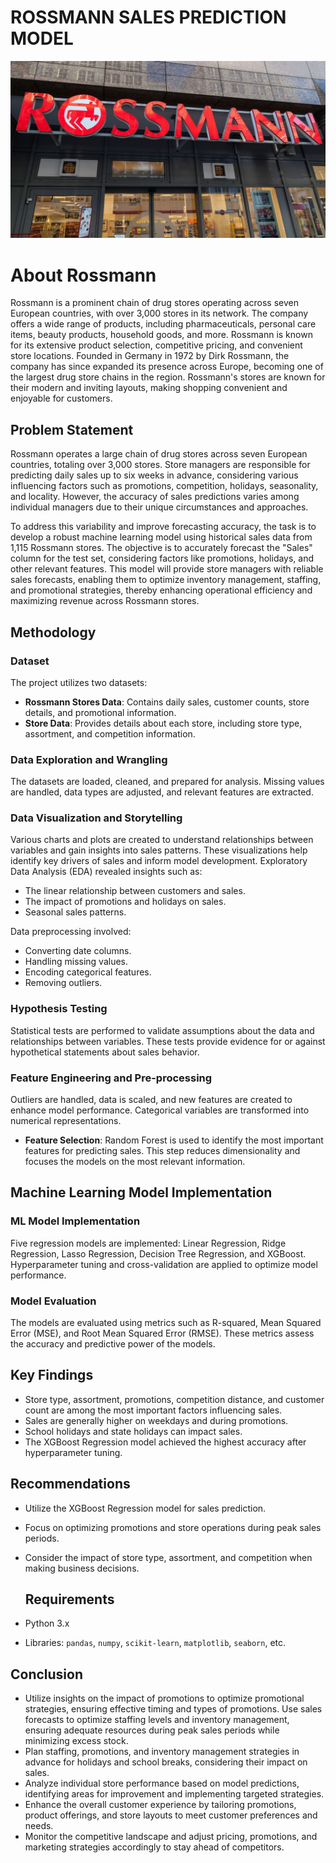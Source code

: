 # ROSSMANN SALES PREDICTION MODEL
![My Image](Data/327718925-917fe920-0c39-4582-88cd-92a27a766db0.jpg)

# About Rossmann
Rossmann is a prominent chain of drug stores operating across seven European countries, with over 3,000 stores in its network. The company offers a wide range of products, including pharmaceuticals, personal care items, beauty products, household goods, and more. Rossmann is known for its extensive product selection, competitive pricing, and convenient store locations. Founded in Germany in 1972 by Dirk Rossmann, the company has since expanded its presence across Europe, becoming one of the largest drug store chains in the region. Rossmann's stores are known for their modern and inviting layouts, making shopping convenient and enjoyable for customers.

## Problem Statement
Rossmann operates a large chain of drug stores across seven European countries, totaling over 3,000 stores. Store managers are responsible for predicting daily sales up to six weeks in advance, considering various influencing factors such as promotions, competition, holidays, seasonality, and locality. However, the accuracy of sales predictions varies among individual managers due to their unique circumstances and approaches.

To address this variability and improve forecasting accuracy, the task is to develop a robust machine learning model using historical sales data from 1,115 Rossmann stores. The objective is to accurately forecast the "Sales" column for the test set, considering factors like promotions, holidays, and other relevant features. This model will provide store managers with reliable sales forecasts, enabling them to optimize inventory management, staffing, and promotional strategies, thereby enhancing operational efficiency and maximizing revenue across Rossmann stores.

## Methodology
### Dataset
The project utilizes two datasets:
- **Rossmann Stores Data**: Contains daily sales, customer counts, store details, and promotional information.
- **Store Data**: Provides details about each store, including store type, assortment, and competition information.

### Data Exploration and Wrangling
The datasets are loaded, cleaned, and prepared for analysis. Missing values are handled, data types are adjusted, and relevant features are extracted.

### Data Visualization and Storytelling
Various charts and plots are created to understand relationships between variables and gain insights into sales patterns. These visualizations help identify key drivers of sales and inform model development. Exploratory Data Analysis (EDA) revealed insights such as:
- The linear relationship between customers and sales.
- The impact of promotions and holidays on sales.
- Seasonal sales patterns.

Data preprocessing involved:
- Converting date columns.
- Handling missing values.
- Encoding categorical features.
- Removing outliers.

### Hypothesis Testing
Statistical tests are performed to validate assumptions about the data and relationships between variables. These tests provide evidence for or against hypothetical statements about sales behavior.

### Feature Engineering and Pre-processing
Outliers are handled, data is scaled, and new features are created to enhance model performance. Categorical variables are transformed into numerical representations.

- **Feature Selection**: Random Forest is used to identify the most important features for predicting sales. This step reduces dimensionality and focuses the models on the most relevant information.

## Machine Learning Model Implementation
### ML Model Implementation
Five regression models are implemented: Linear Regression, Ridge Regression, Lasso Regression, Decision Tree Regression, and XGBoost. Hyperparameter tuning and cross-validation are applied to optimize model performance.

### Model Evaluation
The models are evaluated using metrics such as R-squared, Mean Squared Error (MSE), and Root Mean Squared Error (RMSE). These metrics assess the accuracy and predictive power of the models.

## Key Findings
- Store type, assortment, promotions, competition distance, and customer count are among the most important factors influencing sales.
- Sales are generally higher on weekdays and during promotions.
- School holidays and state holidays can impact sales.
- The XGBoost Regression model achieved the highest accuracy after hyperparameter tuning.

## Recommendations
- Utilize the XGBoost Regression model for sales prediction.
- Focus on optimizing promotions and store operations during peak sales periods.
- Consider the impact of store type, assortment, and competition when making business decisions.

  ## Requirements

- Python 3.x
- Libraries: `pandas`, `numpy`, `scikit-learn`, `matplotlib`, `seaborn`, etc.

## Conclusion
- Utilize insights on the impact of promotions to optimize promotional strategies, ensuring effective timing and types of promotions. Use sales forecasts to optimize staffing levels and inventory management, ensuring adequate resources during peak sales periods while minimizing excess stock.
- Plan staffing, promotions, and inventory management strategies in advance for holidays and school breaks, considering their impact on sales.
- Analyze individual store performance based on model predictions, identifying areas for improvement and implementing targeted strategies.
- Enhance the overall customer experience by tailoring promotions, product offerings, and store layouts to meet customer preferences and needs.
- Monitor the competitive landscape and adjust pricing, promotions, and marketing strategies accordingly to stay ahead of competitors.
